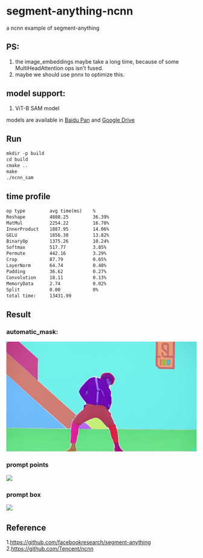 # segment-anything-ncnn
a ncnn example of segment-anything  

## PS:
1. the image_embeddings maybe take a long time, because of some MultiHeadAttention ops isn't fused.
2. maybe we should use pnnx to optimize this.

## model support:  
1. ViT-B SAM model 

models are available in [Baidu Pan](https://pan.baidu.com/s/15K_glUytv0A7qZFYpafsZw?pwd=naub) and [Google Drive](https://drive.google.com/drive/folders/1xo8DyWdeC_SNuz-K-Nm_E8C9OH3PcZ7S?usp=share_link)  

## Run  
```
mkdir -p build
cd build
cmake ..
make
./ncnn_sam
```

## time profile  
```
op type         avg time(ms)    %
Reshape         4888.25         36.39%
MatMul          2254.22         16.78%
InnerProduct    1887.95         14.06%
GELU            1856.38         13.82%
BinaryOp        1375.26         10.24%
Softmax         517.77          3.85%
Permute         442.16          3.29%
Crop            87.79           0.65%
LayerNorm       64.74           0.48%
Padding         36.62           0.27%
Convolution     18.11           0.13%
MemoryData      2.74            0.02%
Split           0.00            0%
total time:     13431.99
```

## Result   
### automatic_mask:  
![](result/automatic_mask.jpg)  
### prompt points  
![](result/point_res.jpg)  
### prompt box  
![](result/box_res.jpg)  
 

## Reference  
1.https://github.com/facebookresearch/segment-anything  
2.https://github.com/Tencent/ncnn  
